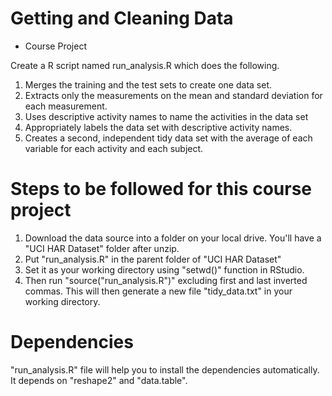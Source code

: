 

# Getting and Cleaning Data

* Course Project

Create a R script named run_analysis.R which does the following.

1. Merges the training and the test sets to create one data set.
2. Extracts only the measurements on the mean and standard deviation for each measurement.
3. Uses descriptive activity names to name the activities in the data set
4. Appropriately labels the data set with descriptive activity names.
5. Creates a second, independent tidy data set with the average of each variable for each activity and each subject.

# Steps to be followed for this course project

1. Download the data source into a folder on your local drive. You'll have a "UCI HAR Dataset" folder after unzip.
2. Put "run_analysis.R" in the parent folder of "UCI HAR Dataset"
3. Set it as your working directory using "setwd()" function in RStudio.
4. Then run "source("run_analysis.R")" excluding first and last inverted commas. This will then generate a new file "tidy_data.txt" in your working directory. 

# Dependencies

"run_analysis.R" file will help you to install the dependencies automatically. It depends on "reshape2" and "data.table". 

